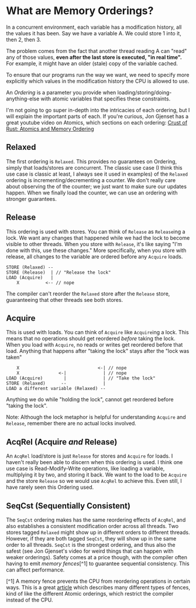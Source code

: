 # What are Memory Orderings?

In a concurrent environment, each variable has a modification history, all the
values it has been. Say we have a variable A. We could store 1 into it, then 2,
then 3.

The problem comes from the fact that another thread reading A can "read" any of
those values, **even after the last store is executed, "in real time".** For
example, it might have an older (stale) copy of the variable cached.

To ensure that our programs run the way we want, we need to specify more
explicitly which values in the modification history the CPU is allowed to use.

An _Ordering_ is a parameter you provide when
loading/storing/doing-anything-else with atomic variables that specifies these
constraints.

I'm not going to go super in-depth into the intricacies of each ordering, but I
will explain the important parts of each. If you're curious, Jon Gjenset has a
great youtube video on Atomics, which sections on each ordering:
[Crust of Rust: Atomics and Memory Ordering](https://www.youtube.com/watch?v=rMGWeSjctlY)

## Relaxed

The first ordering is `Relaxed`. This provides no guarantees on Ordering, simply
that loads/stores are concurrent. The classic use case (I think this use case is
classic at least, I always see it used in examples) of the `Relaxed` ordering is
incrementing/decrementing a counter. We don't really care about observing the of
the counter; we just want to make sure our updates happen. When we finally load
the counter, we can use an ordering with stronger guarantees.

## Release

This ordering is used with stores. You can think of `Release` as `Release`ing a
lock. We want any changes that happened while we had the lock to become visible
to other threads. When you store with `Release`, it's like saying "I'm done with
this, use these changes." More specifically, when you store with release, all
changes to the variable are ordered before any `Acquire` loads.

```
STORE (Relaxed) --
STORE (Release)  | // "Release the lock"
LOAD (Acquire)   |
    X          <-- // nope
```

The compiler can't reorder the `Relaxed` store after the `Release` store,
guaranteeing that other threads see both stores.

## Acquire

This is used with loads. You can think of `Acquire` like `Acquire`ing a lock.
This means that no operations should get reordered _before_ taking the lock.
When you load with `Acquire`, no reads or writes get reordered before that load.
Anything that happens after "taking the lock" stays after the "lock was taken"

```
    X                              <-| // nope
    X               <-|              | // nope
LOAD (Acquire)        |              | // "Take the lock"
STORE (Relaxed)      --              |
LOAD a different variable (Relaxed) --
```

Anything we do while "holding the lock", cannot get reordered before "taking the
lock".

Note: Although the lock metaphor is helpful for understanding `Acquire` and
`Release`, remember there are no actual locks involved.

## AcqRel (Acquire _and_ Release)

An `AcqRel` load/store is just `Release` for stores and `Acquire` for loads. I
haven't really been able to discern when this ordering is used. I think one use
case is Read-Modify-Write operations, like loading a variable, multiplying it by
two, and storing it back. We want to the load to be `Acquire` and the store
`Release` so we would use `AcqRel` to achieve this. Even still, I have rarely
seen this Ordering used.

## SeqCst (Sequentially Consistent)

The `SeqCst` ordering makes has the same reordering effects of `AcqRel`, and
also establishes a consistent modification order across all threads. Two stores
tagged `Relaxed` might show up in different orders to different threads.
However, if they are both tagged `SeqCst`, they will show up in the same order
to all threads. `SeqCst` is the strongest ordering, and thus also the safest
(see Jon Gjenset's video for weird things that can happen with weaker
orderings). Safety comes at a price though, with the compiler often having to
emit _memory fences_[^1] to guarantee sequential consistency. This can affect
performance.

[^1] A memory fence prevents the CPU from reordering operations in certain ways.
This is a great
[article](https://preshing.com/20120710/memory-barriers-are-like-source-control-operations/)
which describes many different types of fences, kind of like the different
Atomic orderings, which restrict the compiler instead of the CPU.
